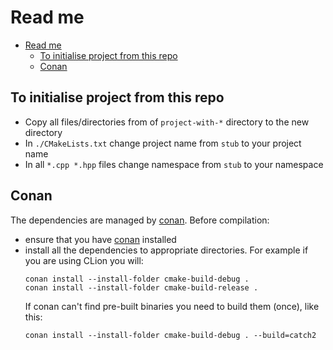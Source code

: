 # Read me

- [Read me](#read-me)
  - [To initialise project from this repo](#to-initialise-project-from-this-repo)
  - [Conan](#conan)

## To initialise project from this repo

- Copy all files/directories from of `project-with-*` directory to the new directory
- In `./CMakeLists.txt` change project name from `stub` to your project name
- In all `*.cpp *.hpp` files change namespace from `stub` to your namespace

## Conan

The dependencies are managed by [conan](https://conan.io). Before compilation:
- ensure that you have [conan](https://conan.io) installed
- install all the dependencies to appropriate directories. For example if you are using CLion you will:
  ```
  conan install --install-folder cmake-build-debug .
  conan install --install-folder cmake-build-release .
  ```
  If conan can't find pre-built binaries you need to build them (once), like this:
  ```
  conan install --install-folder cmake-build-debug . --build=catch2
  ```